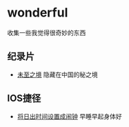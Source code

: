 # wonderful
收集一些我觉得很奇妙的东西

## 纪录片

* [未至之境](https://b23.tv/ep301230) 隐藏在中国的秘之境


## IOS捷径

* [将日出时间设置成闹钟](https://www.icloud.com/shortcuts/a4140d4a5e934f068e49b21e8f5278b4) 早睡早起身体好
